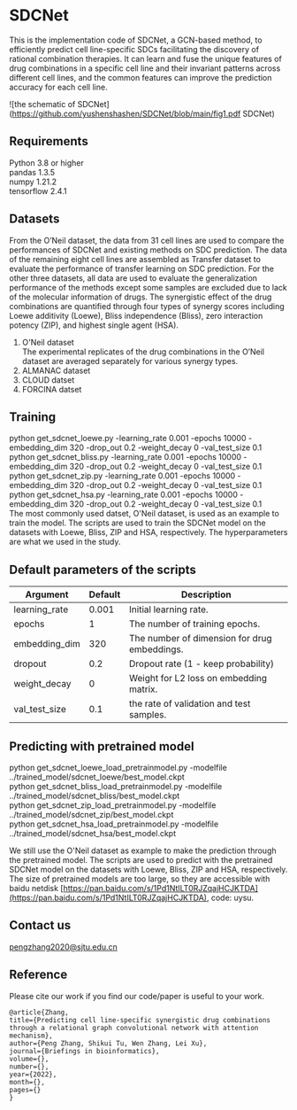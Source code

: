 # SDCNet
This is the implementation code of SDCNet, a GCN-based method, to efficiently predict cell line-specific SDCs facilitating the discovery of rational combination therapies. It can learn and fuse the unique features of drug combinations in a specific cell line and their invariant patterns across different cell lines, and the common features can improve the prediction accuracy for each cell line. 

![the schematic of SDCNet](https://github.com/yushenshashen/SDCNet/blob/main/fig1.pdf SDCNet)

## Requirements
Python 3.8 or higher  
pandas 1.3.5  
numpy 1.21.2  
tensorflow 2.4.1    


## Datasets
From the O’Neil dataset, the data from 31 cell lines are used to compare the performances of SDCNet and existing methods on SDC prediction. The data of the remaining eight cell lines are assembled as Transfer dataset to evaluate the performance of transfer learning on SDC prediction. For the other three datasets, all data are used to evaluate the generalization performance of the methods except some samples are excluded due to lack of the molecular information of drugs. The synergistic effect of the drug combinations are quantified through four types of synergy scores including Loewe additivity (Loewe), Bliss independence (Bliss), zero interaction potency (ZIP), and highest single agent (HSA).

1. O'Neil dataset  
The experimental replicates of the drug combinations in the O’Neil dataset are averaged separately for various synergy types. 
2. ALMANAC dataset
3. CLOUD datset
4. FORCINA datset


## Training
python get_sdcnet_loewe.py -learning_rate 0.001 -epochs 10000 -embedding_dim 320 -drop_out 0.2 -weight_decay 0 -val_test_size 0.1  
python get_sdcnet_bliss.py -learning_rate 0.001 -epochs 10000 -embedding_dim 320 -drop_out 0.2 -weight_decay 0 -val_test_size 0.1  
python get_sdcnet_zip.py -learning_rate 0.001 -epochs 10000 -embedding_dim 320 -drop_out 0.2 -weight_decay 0 -val_test_size 0.1  
python get_sdcnet_hsa.py -learning_rate 0.001 -epochs 10000 -embedding_dim 320 -drop_out 0.2 -weight_decay 0 -val_test_size 0.1  
The most commonly used datset, O'Neil dataset, is used as an example to train the model. The scripts are used to train the SDCNet model on the datasets with Loewe, Bliss, ZIP and HSA, respectively. The hyperparameters are what we used in the study.

## Default parameters of the scripts
|Argument|Default|Description|
|---|---|----|
| learning_rate|  0.001|  Initial learning rate. |
| epochs|  1|  The number of training epochs. |
| embedding_dim|  320|  The number of dimension for drug embeddings. |
| dropout|  0.2|  Dropout rate (1 - keep probability) |
| weight_decay|  0|  Weight for L2 loss on embedding matrix. |
| val_test_size|  0.1|  the rate of validation and test samples. |

## Predicting with pretrained model
python get_sdcnet_loewe_load_pretrainmodel.py -modelfile ../trained_model/sdcnet_loewe/best_model.ckpt  
python get_sdcnet_bliss_load_pretrainmodel.py -modelfile ../trained_model/sdcnet_bliss/best_model.ckpt  
python get_sdcnet_zip_load_pretrainmodel.py -modelfile ../trained_model/sdcnet_zip/best_model.ckpt  
python get_sdcnet_hsa_load_pretrainmodel.py -modelfile ../trained_model/sdcnet_hsa/best_model.ckpt  

We still use the O'Neil dataset as example to make the prediction through the pretrained model. The scripts are used to predict with the pretrained SDCNet model on the datasets with Loewe, Bliss, ZIP and HSA, respectively. The size of pretrained models are too large, so they are accessible with baidu netdisk [https://pan.baidu.com/s/1Pd1NtILT0RJZqajHCJKTDA](https://pan.baidu.com/s/1Pd1NtILT0RJZqajHCJKTDA), code: uysu.

## Contact us
pengzhang2020@sjtu.edu.cn

## Reference
Please cite our work if you find our code/paper is useful to your work.

```   
@article{Zhang, 
title={Predicting cell line-specific synergistic drug combinations through a relational graph convolutional network with attention mechanism}, 
author={Peng Zhang, Shikui Tu, Wen Zhang, Lei Xu}, 
journal={Briefings in bioinformatics}, 
volume={}, 
number={}, 
year={2022}, 
month={}, 
pages={} 
}
```
